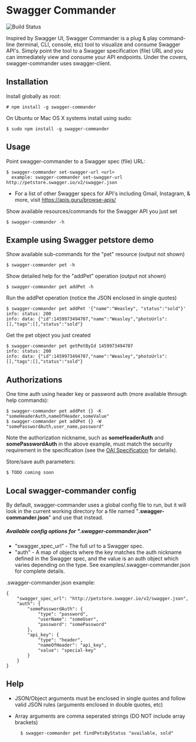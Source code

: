 # Swagger Commander
![Build Status](https://travis-ci.org/khangiskhan/swagger-commander.svg?branch=master)

Inspired by Swagger UI, Swagger Commander is a plug & play command-line (terminal, CLI, console, etc) tool to visualize and consume Swagger API's. Simply point the tool to a Swagger specification (file) URL and you can immediately view and consume your API endpoints.  Under the covers, swagger-commander uses swagger-client.

## Installation

Install globally as root:

    # npm install -g swagger-commander

On Ubuntu or Mac OS X systems install using sudo:

    $ sudo npm install -g swagger-commander

## Usage

Point swagger-commander to a Swagger spec (file) URL:

    $ swagger-commander set-swagger-url <url>
      example: swagger-commander set-swagger-url http://petstore.swagger.io/v2/swagger.json

* For a list of other Swagger specs for API's including Gmail, Instagram, & more, visit https://apis.guru/browse-apis/

Show available resources/commands for the Swagger API you just set

    $ swagger-commander -h

## Example using Swagger petstore demo

Show available sub-commands for the "pet" resource (output not shown)

    $ swagger-commander pet -h

Show detailed help for the "addPet" operation (output not shown)  

    $ swagger-commander pet addPet -h

Run the addPet operation (notice the JSON enclosed in single quotes)

    $ swagger-commander pet addPet '{"name":"Weasley", "status":"sold"}'
    info: status: 200
    info: data: {"id":1459973494707,"name":"Weasley","photoUrls":[],"tags":[],"status":"sold"}

Get the pet object you just created

    $ swagger-commander pet getPetById 1459973494707
    info: status: 200
    info: data: {"id":1459973494707,"name":"Weasley","photoUrls":[],"tags":[],"status":"sold"}

## Authorizations

One time auth using header key or password auth (more available through help commands):

    $ swagger-commander pet addPet {} -K "someHeaderAuth,nameOfHeader,someValue"
    $ swagger-commander pet addPet {} -W "somePasswordAuth,user_name,password"

Note the authorization nickname, such as <b>someHeaderAuth</b> and <b>somePasswordAuth</b> in the above example, must match the security requirement in the specification (see the <a href="https://github.com/OAI/OpenAPI-Specification/blob/master/README.md">OAI Specification</a> for details).

Store/save auth parameters:

    $ TODO coming soon

## Local swagger-commander config

By default, swagger-commander uses a global config file to run, but it will look in the current working directory for a file named "<b>.swagger-commander.json</b>" and use that instead.

##### Available config options for ".swagger-commander.json"
* "swagger_spec_url" - The full url to a Swagger spec.
* "auth" - A map of objects where the key matches the auth nickname defined in the Swagger spec, and the value is an auth object which varies depending on the type.  See examples/.swagger-commander.json for complete details.

.swagger-commander.json example:

    {
        "swagger_spec_url": "http://petstore.swagger.io/v2/swagger.json",
        "auth": {
            "somePasswordAuth": {
                "type": "password",
                "userName": "someUser",
                "password": "somePassword"
            },
            "api_key": {
                "type": "header",
                "nameOfHeader": "api_key",
                "value": "special-key"
            }
        }
    }
    
## Help

* JSON/Object arguments must be enclosed in single quotes and follow valid JSON rules (arguments enclosed in double quotes, etc)
* Array arguments are comma seperated strings (DO NOT include array brackets)

        $ swagger-commander pet findPetsByStatus "available, sold"
